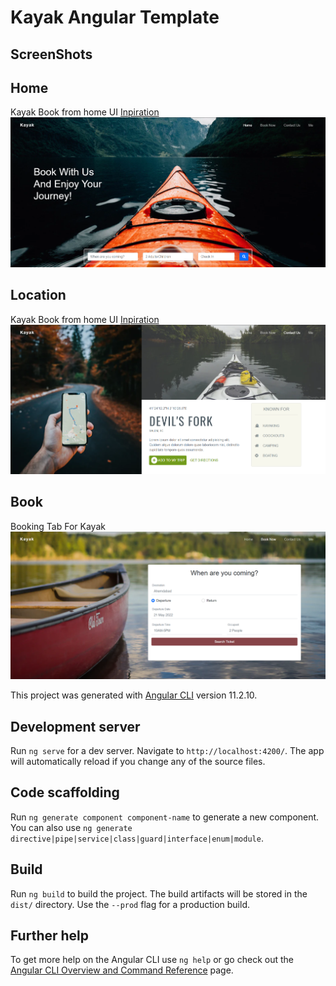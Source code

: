 # Kayak Angular Template
## ScreenShots

## Home
Kayak Book from home UI <a href="https://dribbble.com/shots/14858234-Travel-Web-UI-Exploration">Inpiration</a>
![Alt text](ss/hom.png "Home")

## Location 
Kayak Book from home UI <a href="https://dribbble.com/shots/11063330-Location-Preview">Inpiration</a>
![Alt text](ss/devil.png "Home")


## Book
Booking Tab For Kayak
![Alt text](ss/bok.png "Home")





This project was generated with [Angular CLI](https://github.com/angular/angular-cli) version 11.2.10.

## Development server

Run `ng serve` for a dev server. Navigate to `http://localhost:4200/`. The app will automatically reload if you change any of the source files.

## Code scaffolding

Run `ng generate component component-name` to generate a new component. You can also use `ng generate directive|pipe|service|class|guard|interface|enum|module`.

## Build

Run `ng build` to build the project. The build artifacts will be stored in the `dist/` directory. Use the `--prod` flag for a production build.


## Further help

To get more help on the Angular CLI use `ng help` or go check out the [Angular CLI Overview and Command Reference](https://angular.io/cli) page.
